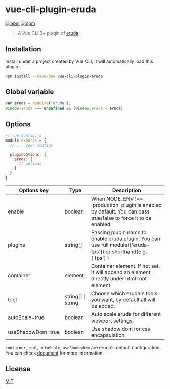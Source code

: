 # vue-cli-plugin-eruda

[![npm](https://img.shields.io/npm/v/vue-cli-plugin-eruda.svg)](https://www.npmjs.com/package/vue-cli-plugin-eruda)
[![npm](https://img.shields.io/npm/l/vue-cli-plugin-eruda.svg)](https://www.npmjs.com/package/vue-cli-plugin-eruda)

> A Vue CLI 3+ plugin of [eruda](https://github.com/liriliri/eruda).

## Installation

Install under a project created by Vue CLI, It will automatically load this plugin.

```bash
npm install --save-dev vue-cli-plugin-eruda
```

## Global variable

```js
var eruda = require("eruda");
window.eruda === undefined && (window.eruda = eruda);
```

## Options

```js
// vue.config.js
module.exports = {
  // ... your configs 

  pluginOptions: {
    eruda: {
      // options
    }
  }
}
```

<table>
  <thead>
    <tr>
      <th>Options key</th>
      <th>Type</th>
      <th>Description</th>
    </tr>
  </thead>
  <tbody>
    <tr>
      <td>enable</td>
      <td>boolean</td>
      <td>When NODE_ENV !== 'production' plugin is enabled by default. You can pass true/false to force it to be enabled.</td>
    </tr>
    <tr>
      <td>plugins</td>
      <td>string[]</td>
      <td>Passing plugin name to enable eruda plugin. You can use full module(['eruda-fps']) or shorthand(e.g. ['fps'] )</td>
    </tr>
    <tr>
      <td>container</td>
      <td>element</td>
      <td>Container element. If not set, it will append an element directly under html root element</td>
    </tr>
    <tr>
      <td>tool</td>
      <td>string[] | string</td>
      <td>Choose which eruda's tools you want, by default all will be added.</td>
    </tr>
    <tr>
      <td>autoScale=true</td>
      <td>boolean</td>
      <td>Auto scale eruda for different viewport settings.</td>
    </tr>
    <tr>
      <td>useShadowDom=true</td>
      <td>boolean</td>
      <td>Use shadow dom for css encapsulation.</td>
    </tr>
  </tbody>
</table>

`container`, `tool`, `autoScale`, `useShadowDom` are eruda's default configuration. You can check [document](https://github.com/liriliri/eruda/blob/master/doc/API.md) for more information.

## License

[MIT](http://opensource.org/licenses/MIT)
